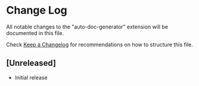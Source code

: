 # Change Log

All notable changes to the "auto-doc-generator" extension will be documented in this file.

Check [Keep a Changelog](http://keepachangelog.com/) for recommendations on how to structure this file.

## [Unreleased]

- Initial release